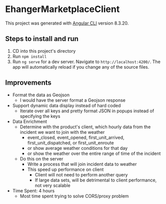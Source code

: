 # EhangerMarketplaceClient

This project was generated with [Angular CLI](https://github.com/angular/angular-cli) version 8.3.20.

## Steps to install and run

1. CD into this project's directory
2. Run `npm install`
3. Run `ng serve` for a dev server. Navigate to `http://localhost:4200/`. The app will automatically reload if you change any of the source files.

## Improvements

- Format the data as Geojson
  - I would have the server format a Geojson response
- Support dynamic data display instead of hard coded
  - Iterate over all keys and pretty format JSON in popups instead of specifying the keys
- Data Enrichment
  - Determine with the product's client, which hourly data from the incident we want to join with the weather
    - event_closed, event_opened, first_unit_arrived, first_unit_dispatched, or first_unit_enroute
    - or show average weather conditions for that day
    - or show the weather over the entire range of time of the incident
  - Do this on the server
    - Write a process that will join incident data to weather
    - This speed up performance on client
      - Client will not need to perform another query
      - If large data sets, will be detrimental to client performance, not very scalable
- Time Spent: 4 hours
  - Most time spent trying to solve CORS/proxy problem
